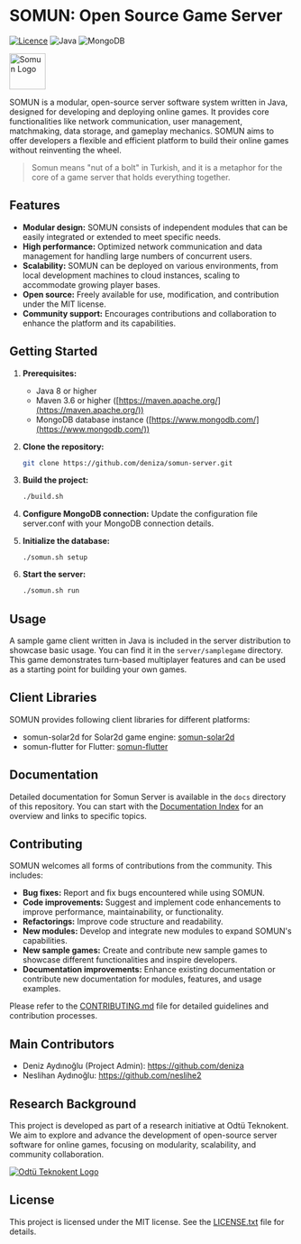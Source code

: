 # SOMUN: Open Source Game Server

[![Licence](https://img.shields.io/github/license/Ileriayo/markdown-badges?style=for-the-badge)](./LICENSE)
![Java](https://img.shields.io/badge/java-%23ED8B00.svg?style=for-the-badge&logo=openjdk&logoColor=white)
![MongoDB](https://img.shields.io/badge/MongoDB-%234ea94b.svg?style=for-the-badge&logo=mongodb&logoColor=white)


<img src="https://he2apps.com/somun/somun-logo-icon-small.png" alt="Somun Logo" width="64" height="auto">

SOMUN is a modular, open-source server software system written in Java, designed for developing and deploying online games. It provides core functionalities like network communication, user management, matchmaking, data storage, and gameplay mechanics. SOMUN aims to offer developers a flexible and efficient platform to build their online games without reinventing the wheel.

> Somun means "nut of a bolt" in Turkish, and it is a metaphor for the core of a game server that holds everything together.

## Features

* **Modular design:** SOMUN consists of independent modules that can be easily integrated or extended to meet specific needs.
* **High performance:** Optimized network communication and data management for handling large numbers of concurrent users.
* **Scalability:** SOMUN can be deployed on various environments, from local development machines to cloud instances, scaling to accommodate growing player bases.
* **Open source:** Freely available for use, modification, and contribution under the MIT license.
* **Community support:** Encourages contributions and collaboration to enhance the platform and its capabilities.

## Getting Started

1. **Prerequisites:**
    * Java 8 or higher
    * Maven 3.6 or higher ([https://maven.apache.org/](https://maven.apache.org/))
    * MongoDB database instance ([https://www.mongodb.com/](https://www.mongodb.com/))
2. **Clone the repository:**
    ```bash
    git clone https://github.com/deniza/somun-server.git
    ```
3. **Build the project:**
    ```bash
    ./build.sh
    ```
4. **Configure MongoDB connection:**
   Update the configuration file server.conf with your MongoDB connection details.

5. **Initialize the database:**
    ```
    ./somun.sh setup
    ```
   
6. **Start the server:**
    ```bash
    ./somun.sh run
    ```

## Usage

A sample game client written in Java is included in the server distribution to showcase basic usage. You can find it in the `server/samplegame` directory. This game demonstrates turn-based multiplayer features and can be used as a starting point for building your own games.

## Client Libraries

SOMUN provides following client libraries for different platforms:
* somun-solar2d for Solar2d game engine: [somun-solar2d](https://github.com/deniza/somun-solar2d)
* somun-flutter for Flutter: [somun-flutter](https://github.com/deniza/somun-flutter)

## Documentation

Detailed documentation for Somun Server is available in the `docs` directory of this repository. You can start with the [Documentation Index](docs/index.MD) for an overview and links to specific topics.

## Contributing

SOMUN welcomes all forms of contributions from the community. This includes:

* **Bug fixes:** Report and fix bugs encountered while using SOMUN.
* **Code improvements:** Suggest and implement code enhancements to improve performance, maintainability, or functionality.
* **Refactorings:** Improve code structure and readability.
* **New modules:** Develop and integrate new modules to expand SOMUN's capabilities.
* **New sample games:** Create and contribute new sample games to showcase different functionalities and inspire developers.
* **Documentation improvements:** Enhance existing documentation or contribute new documentation for modules, features, and usage examples.

Please refer to the [CONTRIBUTING.md](docs/CONTRIBUTING.md) file for detailed guidelines and contribution processes.

## Main Contributors

* Deniz Aydınoğlu (Project Admin): https://github.com/deniza
* Neslihan Aydınoğlu: https://github.com/neslihe2

## Research Background

This project is developed as part of a research initiative at Odtü Teknokent. We aim to explore and advance the development of open-source server software for online games, focusing on modularity, scalability, and community collaboration.

[<img src="https://he2apps.com/somun/teknokent-logo.png" alt="Odtü Teknokent Logo">](https://odtuteknokent.com.tr)

## License

This project is licensed under the MIT license. See the [LICENSE.txt](LICENSE.txt) file for details.
